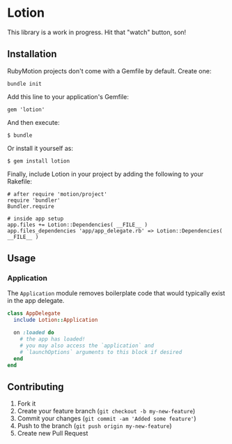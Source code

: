 # Lotion

This library is a work in progress. Hit that "watch" button, son!

## Installation

RubyMotion projects don't come with a Gemfile by default. Create one:

    bundle init

Add this line to your application's Gemfile:

    gem 'lotion'

And then execute:

    $ bundle

Or install it yourself as:

    $ gem install lotion

Finally, include Lotion in your project by adding the following to your Rakefile:

    # after require 'motion/project'
    require 'bundler'
    Bundler.require

    # inside app setup
    app.files += Lotion::Dependencies( __FILE__ )
    app.files_dependencies 'app/app_delegate.rb' => Lotion::Dependencies( __FILE__ )

## Usage

### Application

The `Application` module removes boilerplate code that would typically exist in the app delegate.

``` rb
class AppDelegate
  include Lotion::Application

  on :loaded do
    # the app has loaded!
    # you may also access the `application` and
    # `launchOptions` arguments to this block if desired
  end
end
```

## Contributing

1. Fork it
2. Create your feature branch (`git checkout -b my-new-feature`)
3. Commit your changes (`git commit -am 'Added some feature'`)
4. Push to the branch (`git push origin my-new-feature`)
5. Create new Pull Request
